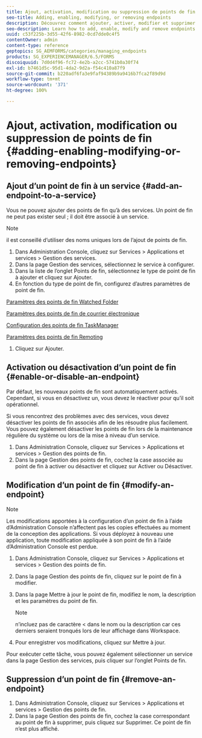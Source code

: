 ```yaml
---
title: Ajout, activation, modification ou suppression de points de fin
seo-title: Adding, enabling, modifying, or removing endpoints
description: Découvrez comment ajouter, activer, modifier et supprimer des points de fin.
seo-description: Learn how to add, enable, modify and remove endpoints.
uuid: c53f225b-3d55-42f6-8982-0cd7dde0c4f5
contentOwner: admin
content-type: reference
geptopics: SG_AEMFORMS/categories/managing_endpoints
products: SG_EXPERIENCEMANAGER/6.5/FORMS
discoiquuid: 7d0d4f96-fc72-4e2b-a2cc-5741b0a30f74
exl-id: b7461d5c-95d1-4da2-9d2a-f54c410a87f9
source-git-commit: b220adf6fa3e9faf94389b9a9416b7fca2f89d9d
workflow-type: tm+mt
source-wordcount: '371'
ht-degree: 100%

---
```


# Ajout, activation, modification ou suppression de points de fin {#adding-enabling-modifying-or-removing-endpoints}

## Ajout d’un point de fin à un service {#add-an-endpoint-to-a-service}

Vous ne pouvez ajouter des points de fin qu’à des services. Un point de fin ne peut pas exister seul ; il doit être associé à un service.

>[!NOTE]
>
>il est conseillé d’utiliser des noms uniques lors de l’ajout de points de fin.

1. Dans Administration Console, cliquez sur Services > Applications et services > Gestion des services.
1. Dans la page Gestion des services, sélectionnez le service à configurer.
1. Dans la liste de l’onglet Points de fin, sélectionnez le type de point de fin à ajouter et cliquez sur Ajouter.
1. En fonction du type de point de fin, configurez d’autres paramètres de point de fin.

[Paramètres des points de fin Watched Folder](/help/forms/using/admin-help/configuring-watched-folder-endpoints.md#watched-folder-endpoint-settings)

[Paramètres des points de fin de courrier électronique](/help/forms/using/admin-help/configuring-email-endpoints.md#email-endpoint-settings)

[Configuration des points de fin TaskManager](/help/forms/using/admin-help/configuring-task-manager-endpoints.md#configuring-task-manager-endpoints)

[Paramètres des points de fin Remoting](/help/forms/using/admin-help/configuring-remoting-endpoints.md#remoting-endpoint-settings)

1. Cliquez sur Ajouter.

## Activation ou désactivation d’un point de fin {#enable-or-disable-an-endpoint}

Par défaut, les nouveaux points de fin sont automatiquement activés. Cependant, si vous en désactivez un, vous devez le réactiver pour qu’il soit opérationnel.

Si vous rencontrez des problèmes avec des services, vous devez désactiver les points de fin associés afin de les résoudre plus facilement. Vous pouvez également désactiver les points de fin lors de la maintenance régulière du système ou lors de la mise à niveau d’un service.

1. Dans Administration Console, cliquez sur Services > Applications et services > Gestion des points de fin.
1. Dans la page Gestion des points de fin, cochez la case associée au point de fin à activer ou désactiver et cliquez sur Activer ou Désactiver.

## Modification d’un point de fin {#modify-an-endpoint}

>[!NOTE]
>
>Les modifications apportées à la configuration d’un point de fin à l’aide d’Administration Console n’affectent pas les copies effectuées au moment de la conception des applications. Si vous déployez à nouveau une application, toute modification appliquée à son point de fin à l’aide d’Administration Console est perdue.

1. Dans Administration Console, cliquez sur Services > Applications et services > Gestion des points de fin.
1. Dans la page Gestion des points de fin, cliquez sur le point de fin à modifier.
1. Dans la page Mettre à jour le point de fin, modifiez le nom, la description et les paramètres du point de fin.

   >[!NOTE]
   >
   >n’incluez pas de caractère &lt; dans le nom ou la description car ces derniers seraient tronqués lors de leur affichage dans Workspace.

1. Pour enregistrer vos modifications, cliquez sur Mettre à jour.

Pour exécuter cette tâche, vous pouvez également sélectionner un service dans la page Gestion des services, puis cliquer sur l’onglet Points de fin.

## Suppression d’un point de fin {#remove-an-endpoint}

1. Dans Administration Console, cliquez sur Services > Applications et services > Gestion des points de fin.
1. Dans la page Gestion des points de fin, cochez la case correspondant au point de fin à supprimer, puis cliquez sur Supprimer. Ce point de fin n’est plus affiché.
